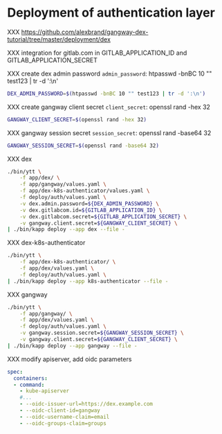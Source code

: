 # Deployment of authentication layer

XXX https://github.com/alexbrand/gangway-dex-tutorial/tree/master/deployment/dex

XXX integration for gitlab.com in GITLAB_APPLICATION_ID and GITLAB_APPLICATION_SECRET

XXX create dex admin password `admin_password`: htpasswd -bnBC 10 "" test123 | tr -d ':\n'

```bash
DEX_ADMIN_PASSWORD=$(htpasswd -bnBC 10 "" test123 | tr -d ':\n')
```

XXX create gangway client secret `client_secret`: openssl rand -hex 32

```bash
GANGWAY_CLIENT_SECRET=$(openssl rand -hex 32)
```

XXX gangway session secret `session_secret`: openssl rand -base64 32

```bash
GANGWAY_SESSION_SECRET=$(openssl rand -base64 32)
```

XXX dex

```bash
./bin/ytt \
    -f app/dex/ \
    -f app/gangway/values.yaml \
    -f app/dex-k8s-authenticator/values.yaml \
    -f deploy/auth/values.yaml \
    -v dex.admin.password=${DEX_ADMIN_PASSWORD} \
    -v dex.gitlabcom.id=${GITLAB_APPLICATION_ID} \
    -v dex.gitlabcom.secret=${GITLAB_APPLICATION_SECRET} \
    -v gangway.client.secret=${GANGWAY_CLIENT_SECRET} \
| ./bin/kapp deploy --app dex --file -
```

XXX dex-k8s-authenticator

```bash
./bin/ytt \
    -f app/dex-k8s-authenticator/ \
    -f app/dex/values.yaml \
    -f deploy/auth/values.yaml \
| ./bin/kapp deploy --app k8s-authenticator --file -
```

XXX gangway

```bash
./bin/ytt \
    -f app/gangway/ \
    -f app/dex/values.yaml \
    -f deploy/auth/values.yaml \
    -v gangway.session.secret=${GANGWAY_SESSION_SECRET} \
    -v gangway.client.secret=${GANGWAY_CLIENT_SECRET} \
| ./bin/kapp deploy --app gangway --file -
```

XXX modify apiserver, add oidc parameters

```yaml
spec:
  containers:
  - command:
    - kube-apiserver
    #...
    - --oidc-issuer-url=https://dex.example.com
    - --oidc-client-id=gangway
    - --oidc-username-claim=email
    - --oidc-groups-claim=groups
```
